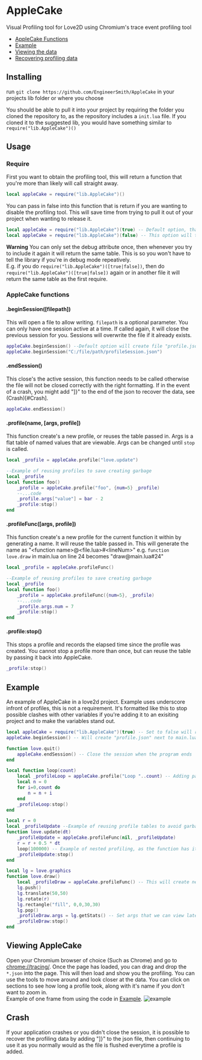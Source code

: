 # AppleCake
Visual Profiling tool for Love2D using Chromium's trace event profiling tool

* [AppleCake Functions](#AppleCake-functions)
* [Example](#Example)
* [Viewing the data](#Viewing-AppleCake)
* [Recovering profiling data](#Crash)

## Installing
run `git clone https://github.com/EngineerSmith/AppleCake` in your projects lib folder or where you choose

You should be able to pull it into your project by requiring the folder you cloned the repository to, as the repository includes a `init.lua` file.
If you cloned it to the suggested lib, you would have something similar to `require("lib.AppleCake")()`

## Usage
### Require
First you want to obtain the profiling tool, this will return a function that you're more than likely will call straight away.
```lua
local appleCake = require("lib.AppleCake")()
```
You can pass in false into this function that is return if you are wanting to disable the profiling tool. This will save time from trying to pull it out of your project when wanting to release it. 
```lua
local appleCake = require("lib.AppleCake")(true) -- Default option, that will return AppleCake
local appleCake = require("lib.AppleCake")(false) -- This option will turn AppleCake off
```
**Warning**  You can only set the debug attribute once, then whenever you try to include it again it will return the same table.
This is so you won't have to tell the library if you're in debug mode repeatively.  
E.g. if you do `require("lib.AppleCake")([true|false])`, then do `require("lib.AppleCake")([true|false])` again or in another file it will return the same table as the first require.
### AppleCake functions
#### .beginSession([filepath])
This will open a file to allow writing. `filepath` is a optional parameter. You can only have one session active at a time. If called again, it will close the previous session for you. Sessions will overwrite the file if it already exists.
```lua
appleCake.beginSession() --Default option will create file "profile.json" in the path the project is ran from.
appleCake.beginSession("C:/file/path/profileSession.json")
```
#### .endSession()
This close's the active session, this function needs to be called otherwise the file will not be closed correctly with the right formatting. If in the event of a crash, you might add "]}" to the end of the json to recover the data, see (Crash)[#Crash].
```lua
appleCake.endSession()
```
#### .profile(name, [args, profile])
This function create's a new profile, or reuses the table passed in. Args is a flat table of named values that are viewable. Args can be changed until `stop` is called.
```lua
local _profile = appleCake.profile("love.update")

--Example of reusing profiles to save creating garbage
local _profile
local function foo()
	_profile = appleCake.profile("foo", {num=5} _profile)
	--...code
	_profile.args["value"] = bar - 2
	_profile:stop()
end
```
#### .profileFunc([args, profile])
This function create's a new profile for the current function it within by generating a name. It will reuse the table passed in. This will generate the name as "\<function name\>@\<file.lua\>#\<lineNum\>" e.g. `function love.draw` in main.lua on line 24 becomes "draw​@main.lua#24"
```lua
local _profile = appleCake.profileFunc()

--Example of reusing profiles to save creating garbage
local _profile
local function foo()
	_profile = appleCake.profileFunc({num=5}, _profile)
	--...code
	_profile.args.num = 7
	_profile:stop()
end
```
#### .profile:stop()
This stops a profile and records the elapsed time since the profile was created. You cannot stop a profile more than once, but can reuse the table by passing it back into AppleCake.
```lua
_profile:stop()
```
## Example
An example of AppleCake in a love2d project. Example uses underscore infront of profiles, this is not a requirement. It's formatted like this to stop possible clashes with other variables if you're adding it to an exisiting project and to make the variables stand out.
```lua
local appleCake = require("lib.AppleCake")(true) -- Set to false will remove the profiling tool from the project
appleCake.beginSession() -- Will create "profile.json" next to main.lua by default

function love.quit()
	appleCake.endSession() -- Close the session when the program ends
end

local function loop(count)
	local _profileLoop = appleCake.profile("Loop "..count) -- Adding parameters to profiles name to view later
	local n = 0
	for i=0,count do
		n = n + i
	end
	_profileLoop:stop()
end

local r = 0
local _profileUpdate --Example of reusing profile tables to avoid garbage build up
function love.update(dt)
	_profileUpdate = appleCake.profileFunc(nil, _profileUpdate)
	r = r + 0.5 * dt
	loop(100000) -- Example of nested profiling, as the function has it's own profile
	_profileUpdate:stop()
end

local lg = love.graphics
function love.draw()
	local _profileDraw = appleCake.profileFunc() -- This will create new profile table everytime this function is ran
	lg.push()
	lg.translate(50,50)
	lg.rotate(r)
	lg.rectangle("fill", 0,0,30,30)
	lg.pop()
	_profileDraw.args = lg.getStats() -- Set args that we can view later in the viewer
	_profileDraw:stop()
end
```
## Viewing AppleCake
Open your Chromium browser of choice (Such as Chrome) and go to [chrome://tracing/](chrome://tracing/). Once the page has loaded, you can drag and drop the `*.json` into the page. This will then load and show you the profiling. You can use the tools to move around and look closer at the data. You can click on sections to see how long a profile took, along with it's name if you don't want to zoom in.  
Example of one frame from using the code in [Example](###Example).
![example](https://i.imgur.com/6SBDkSc.png "Example of chrome tracing")
## Crash
If your application crashes or you didn't close the session, it is possible to recover the profiling data by adding "]}" to the json file, then continuing to use it as you normally would as the file is flushed everytime a profile is added.
